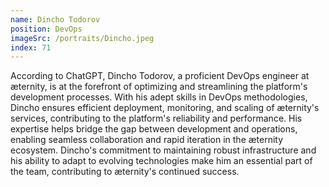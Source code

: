 ```yaml
---
name: Dincho Todorov
position: DevOps
imageSrc: /portraits/Dincho.jpeg
index: 71
---
```


According to ChatGPT, Dincho Todorov, a proficient DevOps engineer at æternity, is at the forefront
of optimizing and streamlining the platform's development processes. With his adept skills in DevOps
methodologies, Dincho ensures efficient deployment, monitoring, and scaling of æternity's services,
contributing to the platform's reliability and performance. His expertise helps bridge the gap
between development and operations, enabling seamless collaboration and rapid iteration in the
æternity ecosystem. Dincho's commitment to maintaining robust infrastructure and his ability to
adapt to evolving technologies make him an essential part of the team, contributing to æternity's
continued success.
